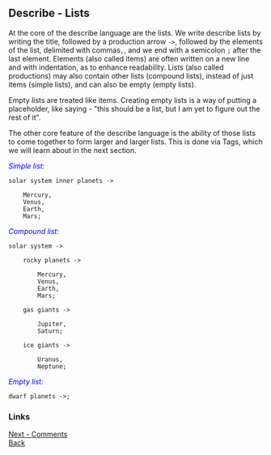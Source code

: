 ## Describe - Lists

At the core of the describe language are the lists. We write describe lists by writing the title, followed by a production arrow ```->```, followed by the elements of the list, delimited with commas```,```, and we end with a semicolon ```;``` after the last element. Elements (also called items) are often written on a new line and with indentation, as to enhance readability. Lists (also called productions) may also contain other lists (compound lists), instead of just items (simple lists), and can also be empty (empty lists).

Empty lists are treated like items. Creating empty lists is a way of putting a placeholder, like saying - "this should be a list, but I am yet to figure out the rest of it".

The other core feature of the describe language is the ability of those lists to come together to form larger and larger lists. This is done via Tags, which we will learn about in the next section.

<span style="color:blue">_Simple list:_</span>
```
solar system inner planets ->

	Mercury,
	Venus,
	Earth,
	Mars;
```

<span style="color:blue">_Compound list:_</span>
```
solar system ->

	rocky planets ->

		Mercury,
		Venus,
		Earth,
		Mars;

	gas giants ->

		Jupiter,
		Saturn;

	ice giants ->

		Uranus,
		Neptune;
```

<span style="color:blue">_Empty list:_</span>
```
dwarf planets ->;
```

### Links
[Next - Comments](./Comments.md)<br>
[Back](../Home.md)
